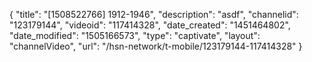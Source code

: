 {
    "title": "[1508522766] 1912-1946",
    "description": "asdf",
    "channelid": "123179144",
    "videoid": "117414328",
    "date_created": "1451464802",
    "date_modified": "1505166573",
    "type": "captivate",
    "layout": "channelVideo",
    "url": "\/hsn-network\/t-mobile\/123179144-117414328"
}
